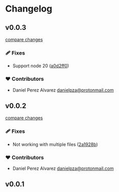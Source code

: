 # Changelog

## v0.0.3

[compare changes](https://github.com/danielpza/ts-ignore-error/compare/v0.0.2...v0.0.3)

### 🩹 Fixes

- Support node 20 ([a0d2ff0](https://github.com/danielpza/ts-ignore-error/commit/a0d2ff0))

### ❤️ Contributors

- Daniel Perez Alvarez <danielpza@protonmail.com>

## v0.0.2

[compare changes](https://github.com/danielpza/ts-ignore-error/compare/v0.0.1...v0.0.2)

### 🩹 Fixes

- Not working with multiple files ([2a1928b](https://github.com/danielpza/ts-ignore-error/commit/2a1928b))

### ❤️ Contributors

- Daniel Perez Alvarez <danielpza@protonmail.com>

## v0.0.1

